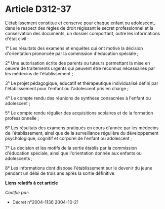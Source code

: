 # Article D312-37

L'établissement constitue et conserve pour chaque enfant ou adolescent, dans le respect des règles de droit régissant le
secret professionnel et la conservation des documents, un dossier comportant, outre les informations d'état civil :

1° Les résultats des examens et enquêtes qui ont motivé la décision d'orientation prononcée par la commission d'éducation
spéciale ;

2° Une autorisation écrite des parents ou tuteurs permettant la mise en oeuvre de traitements urgents qui peuvent être
reconnus nécessaires par les médecins de l'établissement ;

3° Le projet pédagogique, éducatif et thérapeutique individualisé défini par l'établissement pour l'enfant ou l'adolescent
pris en charge ;

4° Le compte rendu des réunions de synthèse consacrées à l'enfant ou adolescent ;

5° Le compte rendu régulier des acquisitions scolaires et de la formation professionnelle ;

6° Les résultats des examens pratiqués en cours d'année par les médecins de l'établissement, ainsi que de la surveillance
régulière du développement psychologique, cognitif et corporel de l'enfant ou adolescent ;

7° La décision et les motifs de la sortie établis par la commission d'éducation spéciale, ainsi que l'orientation donnée aux
enfants ou adolescents ;

8° Les informations dont dispose l'établissement sur le devenir du jeune pendant un délai de trois ans après la sortie
définitive.

**Liens relatifs à cet article**

_Codifié par_:

  - Décret n°2004-1136 2004-10-21
